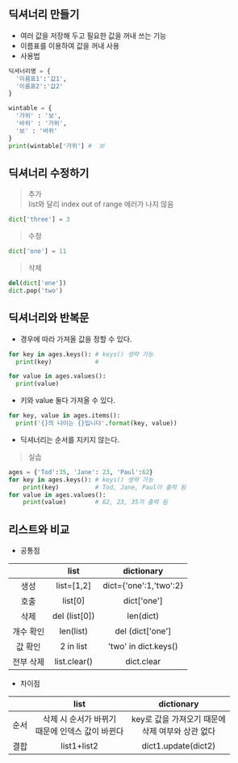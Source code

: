 ## 딕셔너리 만들기
+ 여러 값을 저장해 두고 필요한 값을 꺼내 쓰는 기능
+ 이름표를 이용하여 값을 꺼내 사용
+ 사용법
~~~ python
딕셔너리명 = {
  '이름표1':'값1',
  '이름표2':'값2'
}
~~~
~~~ python
wintable = {
  '가위' : '보',
  '바위' : '가위',
  '보' : '바위'
}
print(wintable['가위'] #  보   
~~~
 
## 딕셔너리 수정하기
> 추가  
list와 달리 index out of range 에러가 나지 않음  
```python
dict['three'] = 3
```
> 수정
```python
dict['one'] = 11
```
> 삭제
```python
del(dict['one'])
dict.pop('two')
```

## 딕셔너리와 반복문
+ 경우에 따라 가져올 값을 정할 수 있다.
```python
for key in ages.keys(): # keys() 생략 가능
  print(key)            #
```
```python
for value in ages.values():
  print(value)
```
+ 키와 value 둘다 가져올 수 있다.
```python
for key, value in ages.items():
  print('{}의 나이는 {}입니다'.format(key, value))
```
+ 딕셔너리는 순서를 지키지 않는다.
> 실습
```python
ages = {'Tod':35, 'Jane': 23, 'Paul':62}
for key in ages.keys(): # keys() 생략 가능  
    print(key)          # Tod, Jane, Paul이 출력 됨  
for value in ages.values():
    print(value)        # 62, 23, 35가 출력 됨  
```

 ## 리스트와 비교
 + 공통점


| | list | dictionary |
| :----: | :----: | :----: |
| 생성 | list=[1,2] | dict={'one':1,'two':2} |
| 호출 | list[0] | dict['one'] |
| 삭제 | del (list[0]) | len(dict) |
| 개수 확인 | len(list) | del (dict['one'] |
| 값 확인 | 2 in list  | 'two' in dict.keys() |
| 전부 삭제 | list.clear()  | dict.clear |


 + 차이점


|   | list | dictionary |
|:---:|:---:|:---:|
| 순서 | 삭제 시 순서가 바뀌기 </br> 때문에 인덱스 값이 바뀐다 | key로 값을 가져오기 때문에 </br> 삭제 여부와 상관 없다 |
| 결합 | list1+list2 | dict1.update(dict2) |
